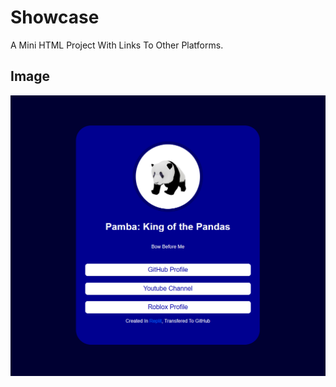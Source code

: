 # Showcase
A Mini HTML Project With Links To Other Platforms.

## Image
![Website Image](https://github.com/panda-x64/Showcase/blob/f8e54949ec189160a234e5f9e215cbcd78c5ee7f/Screenshot%202023-10-30%20204958.png)
